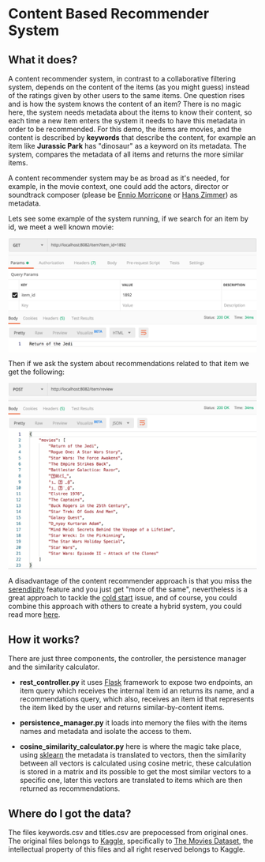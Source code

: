 # Content Based Recommender System

## What it does?

A content recommender system, in contrast to a collaborative filtering system, depends on the content of the items (as you might guess) instead of the ratings given by other users to the same items. One question rises and is how the system knows the content of an item? There is no magic here, the system needs metadata about the items to know their content, so each time a new item enters the system it needs to have this metadata in order to be recommended. For this demo, the items are movies, and the content is described by **keywords** that describe the content, for example an item like **Jurassic Park** has "dinosaur" as a keyword on its metadata. The system, compares the metadata of all items and returns the more similar items.

A content recommender system may be as broad as it's needed, for example, in the movie context, one could add the actors, director or soundtrack composer (please be [Ennio Morricone](https://www.youtube.com/watch?v=Kmh6rdRhcOw&t=1s) or [Hans Zimmer](https://www.youtube.com/watch?v=OzLhXesNkCI)) as metadata.

Lets see some example of the system running, if we search for an item by id, we meet a well known movie:

<div style="text-align:center">
<img src="https://github.com/cjcarvajal/content-based-recommender-system/blob/master/resources/img1.png" width="600" style="display:block; margin:auto;">	
</div>

Then if we ask the system about recommendations related to that item we get the following:

<div style="text-align:center">
<img src="https://github.com/cjcarvajal/content-based-recommender-system/blob/master/resources/img2.png" width="600" style="display:block; margin:auto;">	
</div>

A disadvantage of the content recommender approach is that you miss the [serendipity](https://dl.acm.org/citation.cfm?id=3009209.3009262) feature and you just get "more of the same", nevertheless is a great approach to tackle the [cold start](https://en.wikipedia.org/wiki/Cold_start_(computing)) issue, and of course, you could combine this approach with others to create a hybrid system, you could read more [here](https://leantechblog.wordpress.com/2018/01/03/how-does-netflix-or-spotify-knows-what-you-like-a-briefing-on-recommender-systems/).

## How it works?

There are just three components, the controller, the persistence manager and the similarity calculator.

* **rest_controller.py** it uses [Flask](https://flask.palletsprojects.com/en/1.1.x/) framework to expose two endpoints, an item query which receives the internal item id an returns its name, and a recommendations query, which also, receives an item id that represents the item liked by the user and returns similar-by-content items.

* **persistence_manager.py** it loads into memory the files with the items names and metadata and isolate the access to them.

* **cosine_similarity_calculator.py** here is where the magic take place, using [sklearn](https://scikit-learn.org/stable/) the metadata is translated to vectors, then the similarity between all vectors is calculated using cosine metric, these calculation is stored in a matrix and its possible to get the most similar vectors to a specific one, later this vectors are translated to items which are then returned as recommendations.

## Where do I got the data?

The files keywords.csv and titles.csv are prepocessed from original ones. The original files belongs to [Kaggle](https://www.kaggle.com/), specifically to [The Movies Dataset](https://www.kaggle.com/rounakbanik/the-movies-dataset), the intellectual property of this files and all right reserved belongs to Kaggle.